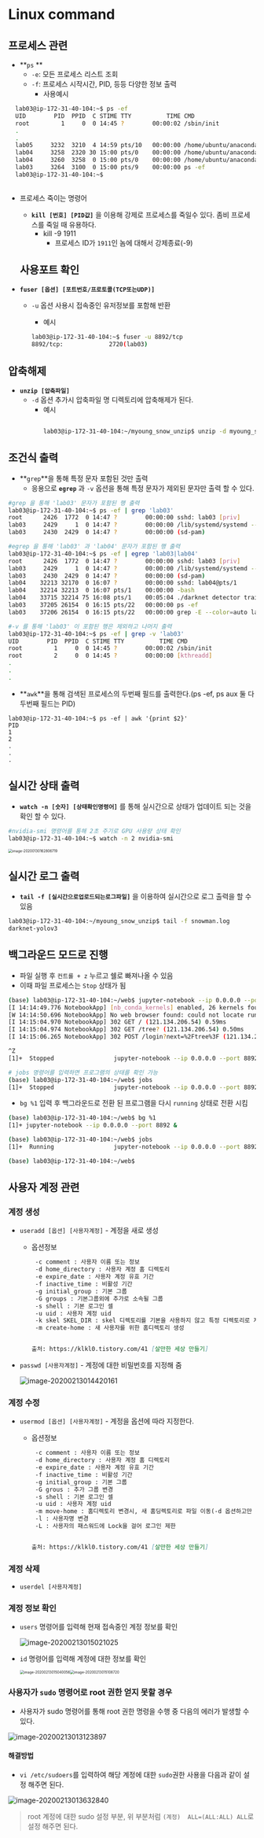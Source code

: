 # Linux command

## 프로세스 관련

- **`ps` **
  - `-e`: 모든 프로세스 리스트 조회
  - `-f`: 프로세스 시작시간, PID, 등등 다양한 정보 출력
    - 사용예시
  
```bash
  lab03@ip-172-31-40-104:~$ ps -ef
  UID        PID  PPID  C STIME TTY          TIME CMD
  root         1     0  0 14:45 ?        00:00:02 /sbin/init
  .
  .
  lab05     3232  3210  4 14:59 pts/10   00:00:00 /home/ubuntu/anaconda3/bin/python /home/ubuntu/anaconda3/bin/jupyter-notebook --ip 0.0.0.0 --port 8894
  lab04     3258  2320 30 15:00 pts/0    00:00:00 /home/ubuntu/anaconda3/bin/python /home/ubuntu/anaconda3/bin/jupyter-notebook --ip 0.0.0.0 --port 8893
  lab04     3260  3258  0 15:00 pts/0    00:00:00 /home/ubuntu/anaconda3/bin/python /home/ubuntu/anaconda3/bin/conda info --json
  lab03     3264  3100  0 15:00 pts/9    00:00:00 ps -ef
  lab03@ip-172-31-40-104:~$
  
```

- 프로세스 죽이는 명령어

  - **`kill [번호] [PID값]`** 을 이용해 강제로 프로세스를 죽일수 있다. 좀비 프로세스를 죽일 때 유용하다.
    - kill -9 1911
      - 프로세스 ID가 `1911`인 놈에 대해서 강제종료(-9) 



  ## 사용포트 확인

- **`fuser [옵션] [포트번호/프로토콜(TCP또는UDP)]`**
  - `-u` 옵션 사용시 접속중인 유저정보를 포함해 반환

    - 예시
    ```bash
    lab03@ip-172-31-40-104:~$ fuser -u 8892/tcp
    8892/tcp:             2720(lab03)
    ```



## 압축해제

- **`unzip [압축파일]`**
  - `-d` 옵션 추가시 압축파일 명 디렉토리에 압축해제가 된다.
    - 예시
      ```bash
      
      lab03@ip-172-31-40-104:~/myoung_snow_unzip$ unzip -d myoung_snow_unzip myoung_snowman.zip
      ```

      

## 조건식 출력

- **`grep`**을 통해 특정 문자 포함된 것만 출력
  - 응용으로 **`egrep`** 과 `-v` 옵션을 통해 특정 문자가 제외된 문자만 출력 할 수 있다. 

```bash
#grep 을 통해 'lab03' 문자가 포함된 행 출력
lab03@ip-172-31-40-104:~$ ps -ef | grep 'lab03'
root      2426  1772  0 14:47 ?        00:00:00 sshd: lab03 [priv]
lab03     2429     1  0 14:47 ?        00:00:00 /lib/systemd/systemd --user
lab03     2430  2429  0 14:47 ?        00:00:00 (sd-pam)

#egrep 을 통해 'lab03' 과 'lab04' 문자가 포함된 행 출력
lab03@ip-172-31-40-104:~$ ps -ef | egrep 'lab03|lab04'
root      2426  1772  0 14:47 ?        00:00:00 sshd: lab03 [priv]
lab03     2429     1  0 14:47 ?        00:00:00 /lib/systemd/systemd --user
lab03     2430  2429  0 14:47 ?        00:00:00 (sd-pam)
lab04    32213 32170  0 16:07 ?        00:00:00 sshd: lab04@pts/1
lab04    32214 32213  0 16:07 pts/1    00:00:00 -bash
lab04    33715 32214 75 16:08 pts/1    00:05:04 ./darknet detector train /home/lab04/dog/darknet.data /home/lab04/dog/darknet-yolov3.cfg /home/lab04/dog/darknet53.conv.74
lab03    37205 26154  0 16:15 pts/22   00:00:00 ps -ef
lab03    37206 26154  0 16:15 pts/22   00:00:00 grep -E --color=auto lab03|lab04

#-v 를 통해 'lab03' 이 포함된 행은 제외하고 나머지 출력
lab03@ip-172-31-40-104:~$ ps -ef | grep -v 'lab03'
UID        PID  PPID  C STIME TTY          TIME CMD
root         1     0  0 14:45 ?        00:00:02 /sbin/init
root         2     0  0 14:45 ?        00:00:00 [kthreadd]
.
.
.
```



- **`awk`**을 통해 검색된 프로세스의 두번째 필드를 출력한다.(ps -ef, ps aux 둘 다 두번째 필드는 PID)

```
lab03@ip-172-31-40-104:~$ ps -ef | awk '{print $2}'
PID
1
2
.
.
.
```



## 실시간 상태 출력

- **`watch -n [숫자] [상태확인명령어]`** 를 통해 실시간으로 상태가 업데이트 되는 것을 확인 할 수 있다.

```bash
#nvidia-smi 명령어를 통해 2초 주기로 GPU 사용량 상태 확인
lab03@ip-172-31-40-104:~$ watch -n 2 nvidia-smi
```

<img src="/assets/cloud/images/image-20200130162806719.png" alt="image-20200130162806719" style="zoom:50%;" />



## 실시간 로그 출력

- **`tail -f [실시간으로업로드되는로그파일]`** 을 이용하여 실시간으로 로그 출력을 할 수 있음

```bash
lab03@ip-172-31-40-104:~/myoung_snow_unzip$ tail -f snowman.log
darknet-yolov3
```



## 백그라운드 모드로 진행

- 파일 실행 후 `컨트롤 + z` 누르고 쉘로 빠져나올 수 있음
- 이때 파일 프로세스는 `Stop` 상태가 됨

```bash
(base) lab03@ip-172-31-40-104:~/web$ jupyter-notebook --ip 0.0.0.0 --port 8892
[I 14:14:49.776 NotebookApp] [nb_conda_kernels] enabled, 26 kernels found
[W 14:14:50.696 NotebookApp] No web browser found: could not locate runnable browser.
[I 14:15:04.970 NotebookApp] 302 GET / (121.134.206.54) 0.59ms
[I 14:15:04.974 NotebookApp] 302 GET /tree? (121.134.206.54) 0.50ms
[I 14:15:06.265 NotebookApp] 302 POST /login?next=%2Ftree%3F (121.134.206.54) 0.76ms

^Z
[1]+  Stopped                 jupyter-notebook --ip 0.0.0.0 --port 8892

# jobs 명령어를 입력하면 프로그램의 상태를 확인 가능
(base) lab03@ip-172-31-40-104:~/web$ jobs
[1]+  Stopped                 jupyter-notebook --ip 0.0.0.0 --port 8892
```

- `bg %1` 입력 후 백그라운드로 전환 된 프로그램을 다시 `running` 상태로 전환 시킴

```bash
(base) lab03@ip-172-31-40-104:~/web$ bg %1
[1]+ jupyter-notebook --ip 0.0.0.0 --port 8892 &

(base) lab03@ip-172-31-40-104:~/web$ jobs
[1]+  Running                 jupyter-notebook --ip 0.0.0.0 --port 8892 &

(base) lab03@ip-172-31-40-104:~/web$
```



## 사용자 계정 관련

### 계정 생성

- `useradd [옵션] [사용자계정]` - 계정을 새로 생성
  - 옵션정보

    ```markdown
     -c comment : 사용자 이름 또는 정보
     -d home_directory : 사용자 계정 홈 디렉토리
     -e expire_date : 사용자 계정 유효 기간
     -f inactive_time : 비활성 기간
     -g initial_group : 기본 그룹
     -G groups : 기본그룹외에 추가로 소속될 그룹
     -s shell : 기본 로그인 셀
     -u uid : 사용자 계정 uid
     -k skel SKEL_DIR : skel 디렉토리를 기본을 사용하지 않고 특정 디렉토리로 지정
     -m create-home : 새 사용자를 위한 홈디렉토리 생성
    
    
    출처: https://klkl0.tistory.com/41 [살만한 세상 만들기]
    ```

    

- `passwd [사용자계정]` - 계정에 대한 비밀번호를 지정해 줌

  ![image-20200213014420161](/assets/cloud/images/image-20200213014420161.png)

### 계정 수정

- `usermod [옵션] [사용자계정]` - 계정을 옵션에 따라 지정한다.

  - 옵션정보

    ```markdown
     -c comment : 사용자 이름 또는 정보
     -d home_directory : 사용자 계정 홈 디렉토리
     -e expire_date : 사용자 계정 유효 기간
     -f inactive_time : 비활성 기간
     -g initial_group : 기본 그룹
     -G grous : 추가 그룹 변경
     -s shell : 기본 로그인 셀
     -u uid : 사용자 계정 uid
     -m move-home : 홈디렉토리 변경시, 새 홈딩렉토리로 파일 이동(-d 옵션하고만 사용할 수 있음)
     -l : 사용자명 변경
     -L : 사용자의 패스워드에 Lock을 걸어 로그인 제한
    
    
    출처: https://klkl0.tistory.com/41 [살만한 세상 만들기]
    ```

    

### 계정 삭제

- `userdel [사용자계정]`



### 계정 정보 확인

- `users` 명령어를 입력해 현재 접속중인 계정 정보를 확인

  ![image-20200213015021025](/assets/cloud/images/image-20200213015021025.png)

- `id` 명령어를 입력해 계정에 대한 정보를 확인

  <img src="/assets/cloud/images/image-20200213015040056.png" alt="image-20200213015040056" style="zoom:50%;" /><img src="/assets/cloud/images/image-20200213015108720.png" alt="image-20200213015108720" style="zoom:50%;" />



### 사용자가 `sudo` 명령어로 root 권한 얻지 못할 경우

- 사용자가 sudo 명령어를 통해 root 권한 명령을 수행 중 다음의 에러가 발생할 수 있다.

![image-20200213013123897](/assets/cloud/images/image-20200213013123897.png)

#### 해결방법

- `vi /etc/sudoers`를 입력하여 해당 계정에 대한 `sudo`권한 사용을 다음과 같이 설정 해주면 된다.

![image-20200213013632840](/assets/cloud/images/image-20200213013632840.png)

> root 계정에 대한 sudo 설정 부분, 위 부분처럼 `(계정)	ALL=(ALL:ALL) ALL`로 설정 해주면 된다.